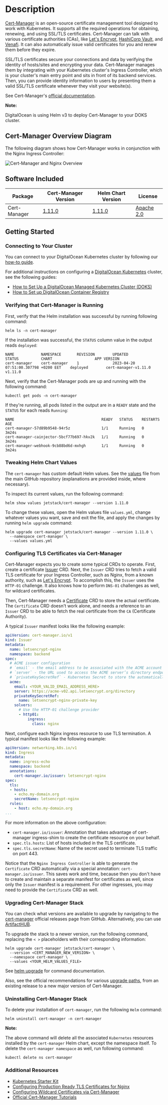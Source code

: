 # Description

[Cert-Manager](https://cert-manager.io/) is an open-source certificate management tool designed to work with Kubernetes. It supports all the required operations for obtaining, renewing, and using SSL/TLS certificates. Cert-Manager can talk with various certificate authorities (CAs), like [Let's Encrypt](https://letsencrypt.org/), [HashiCorp Vault](https://www.vaultproject.io/), and [Venafi](https://www.venafi.com/). It can also automatically issue valid certificates for you and renew them before they expire.

SSL/TLS certificates secure your connections and data by verifying the identity of hosts/sites and encrypting your data. Cert-Manager manages them by integrating with your Kubernetes cluster's Ingress Controller, which is your cluster's main entry point and sits in front of its backend services. Then, you can provide identity information to users by presenting them a valid SSL/TLS certificate whenever they visit your website(s).

See Cert-Manager's [official documentation](https://cert-manager.io/docs/).

**Note:**

DigitalOcean is using Helm v3 to deploy Cert-Manager to your DOKS cluster.

## Cert-Manager Overview Diagram

The following diagram shows how Cert-Manager works in conjunction with the Nginx Ingress Controller:

![Cert-Manager and Nginx Overview](assets/images/arch_nginx_cert_manager.png)

## Software Included

| Package | Cert-Manager Version                                                        | Helm Chart Version                                                              | License |
|---------|-----------------------------------------------------------------------------|---------------------------------------------------------------------------------|---------|
| Cert-Manager | [1.11.0](https://github.com/cert-manager/cert-manager/releases/tag/v1.11.0) | [1.11.0](https://artifacthub.io/packages/helm/cert-manager/cert-manager/1.11.0) | [Apache 2.0](https://github.com/cert-manager/cert-manager/blob/master/LICENSE) |

## Getting Started

### Connecting to Your Cluster

You can connect to your DigitalOcean Kubernetes cluster by following our [how-to guide](https://www.digitalocean.com/docs/kubernetes/how-to/connect-to-cluster/).

For additional instructions on configuring a [DigitalOcean Kubernetes](https://cloud.digitalocean.com/kubernetes/clusters/) cluster, see the following guides:

- [How to Set Up a DigitalOcean Managed Kubernetes Cluster (DOKS)](https://github.com/digitalocean/Kubernetes-Starter-Kit-Developers/tree/main/01-setup-DOKS#how-to-set-up-a-digitalocean-managed-kubernetes-cluster-doks)
- [How to Set up DigitalOcean Container Registry](https://github.com/digitalocean/Kubernetes-Starter-Kit-Developers/tree/main/02-setup-DOCR#how-to-set-up-digitalocean-container-registry)

### Verifying that Cert-Manager is Running

First, verify that the Helm installation was successful by running following command:

```console
helm ls -n cert-manager
```

If the installation was successful, the `STATUS` column value in the output reads `deployed`:

```text
NAME            NAMESPACE       REVISION        UPDATED                                 STATUS          CHART                   APP VERSION
cert-manager    cert-manager    1               2023-04-20 07:51:00.307798 +0200 EET    deployed        cert-manager-v1.11.0     v1.11.0
```

Next, verify that the Cert-Manager pods are up and running with the following command:

```console
kubectl get pods -n cert-manager
```

If they're running, all pods listed in the output are in a `READY` state and the `STATUS` for each reads `Running`:

```text
NAME                                       READY   STATUS    RESTARTS   AGE
cert-manager-57d89b9548-94r5z              1/1     Running   0          3m24s
cert-manager-cainjector-5bcf77b697-hkv2k   1/1     Running   0          3m24s
cert-manager-webhook-9cb88bd6d-mxhgh       1/1     Running   0          3m24s
```

### Tweaking Helm Chart Values

The `cert-manager` has custom default Helm values. See the [values](./values.yml) file from the main GitHub repository (explanations are provided inside, where necessary).

To inspect its current values, run the following command:

```console
helm show values jetstack/cert-manager --version 1.11.0
```

To change these values, open the Helm values file `values.yml`, change whatever values you want, save and exit the file, and apply the changes by running `helm upgrade` command:

```console
helm upgrade cert-manager jetstack/cert-manager --version 1.11.0 \
  --namespace cert-manager \
  --values values.yml
```

### Configuring TLS Certificates via Cert-Manager

Cert-Manager expects you to create some typical CRDs to operate. First, create a certificate [Issuer](https://cert-manager.io/docs/concepts/issuer/) CRD. Next, the `Issuer` CRD tries to fetch a valid TLS certificate for your Ingress Controller, such as Nginx, from a known authority, such as [Let's Encrypt](https://letsencrypt.org/). To accomplish this, the `Issuer` uses the `HTTP-01` challenge. It also knows how to perform `DNS-01` challenges as well, for wildcard certificates.

Then, Cert-Manager needs a [Certificate](https://cert-manager.io/docs/concepts/certificate/) CRD to store the actual certificate. The `Certificate` CRD doesn't work alone, and needs a reference to an `Issuer` CRD to be able to fetch the real certificate from the `CA` (Certificate Authority).

A typical `Issuer` manifest looks like the following example:

```yaml
apiVersion: cert-manager.io/v1
kind: Issuer
metadata:
  name: letsencrypt-nginx
  namespace: backend
spec:
  # ACME issuer configuration
  # `email` - the email address to be associated with the ACME account (make sure it's a valid one)
  # `server` - the URL used to access the ACME server’s directory endpoint
  # `privateKeySecretRef` - Kubernetes Secret to store the automatically generated ACME account private key
  acme:
    email: <YOUR_VALID_EMAIL_ADDRESS_HERE>
    server: https://acme-v02.api.letsencrypt.org/directory
    privateKeySecretRef:
      name: letsencrypt-nginx-private-key
    solvers:
      # Use the HTTP-01 challenge provider
      - http01:
          ingress:
            class: nginx
```

Next, configure each Nginx ingress resource to use TLS termination. A typical manifest looks like the following example:

```yaml
apiVersion: networking.k8s.io/v1
kind: Ingress
metadata:
  name: ingress-echo
  namespace: backend
  annotations:
    cert-manager.io/issuer: letsencrypt-nginx
spec:
  tls:
  - hosts:
    - echo.my-domain.org
    secretName: letsencrypt-nginx
  rules:
    - host: echo.my-domain.org
...
```

For more information on the above configuration:

- `cert-manager.io/issuer`: Annotation that takes advantage of cert-manager ingress-shim to create the certificate resource on your behalf.
- `spec.tls.hosts`: List of hosts included in the TLS certificate.
- `spec.tls.secretName`: Name of the secret used to terminate TLS traffic on port 443.

Notice that the `Nginx Ingress Controller` is able to generate the `Certificate` CRD automatically via a special annotation: `cert-manager.io/issuer`. This saves work and time, because then you don't have to create and maintain a separate manifest for certificates as well, since only the `Issuer` manifest is a requirement. For other ingresses, you may need to provide the `Certificate` CRD as well.

### Upgrading Cert-Manager Stack

You can check what versions are available to upgrade by navigating to the [cert-manager](https://github.com/cert-manager/cert-manager/releases) official releases page from GitHub. Alternatively, you can use [ArtifactHUB](https://artifacthub.io/packages/helm/cert-manager/cert-manager).

To upgrade the stack to a newer version, run the following command, replacing the `< >` placeholders with their corresponding information:

```console
helm upgrade cert-manager jetstack/cert-manager \
  --version <CERT_MANAGER_NEW_VERSION> \
  --namespace cert-manager \
  --values <YOUR_HELM_VALUES_FILE>
```

See [helm upgrade](https://helm.sh/docs/helm/helm_upgrade/) for command documentation.

Also, see the official recommendations for various [upgrade paths](https://cert-manager.io/docs/installation/upgrading/), from an existing release to a new major version of Cert-Manager.

### Uninstalling Cert-Manager Stack

To delete your installation of `cert-manager`, run the following `Helm` command:

```console
helm uninstall cert-manager -n cert-manager
```

**Note:**

The above command will delete all the associated `Kubernetes` resources installed by the `cert-manager` Helm chart, except the namespace itself. To delete the `cert-manager namespace` as well, run following command:

```console
kubectl delete ns cert-manager
```

### Additional Resources

- [Kubernetes Starter Kit](https://github.com/digitalocean/Kubernetes-Starter-Kit-Developers/)
- [Configuring Production Ready TLS Certificates for Nginx](https://github.com/digitalocean/Kubernetes-Starter-Kit-Developers/blob/main/03-setup-ingress-controller/nginx.md#step-5---configuring-production-ready-tls-certificates-for-nginx)
- [Configuring Wildcard Certificates via Cert-Manager](https://github.com/digitalocean/Kubernetes-Starter-Kit-Developers/blob/main/03-setup-ingress-controller/guides/wildcard_certificates.md)
- [Official Cert-Manager Tutorials](https://cert-manager.io/next-docs/tutorials/)
